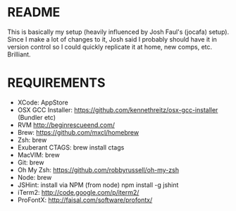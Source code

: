 README
======
This is basically my setup (heavily influenced by Josh Faul's (jocafa) setup).
Since I make a lot of changes to it, Josh said I probably should have it in version control so I could quickly replicate it at home, new comps, etc. Brilliant.


REQUIREMENTS
============


* XCode: AppStore
* OSX GCC Installer: https://github.com/kennethreitz/osx-gcc-installer (Bundler etc)
* RVM http://beginrescueend.com/
* Brew: https://github.com/mxcl/homebrew
* Zsh: brew
* Exuberant CTAGS: brew install ctags
* MacVIM: brew
* Git: brew
* Oh My Zsh: https://github.com/robbyrussell/oh-my-zsh
* Node: brew
* JSHint: install via NPM (from node) npm install -g jshint
* iTerm2: http://code.google.com/p/iterm2/
* ProFontX: http://faisal.com/software/profontx/
